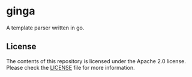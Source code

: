 # ginga

A template parser written in go.

## License

The contents of this repository is licensed under the Apache 2.0 license. Please check the [LICENSE](./LICENSE) file for more information.
